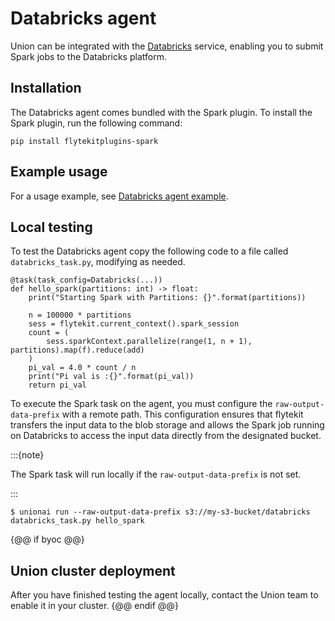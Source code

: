 # Databricks agent

Union can be integrated with the [Databricks](https://www.databricks.com/) service,
enabling you to submit Spark jobs to the Databricks platform.

## Installation

The Databricks agent comes bundled with the Spark plugin. To install the Spark plugin, run the following command:

```
pip install flytekitplugins-spark
```

## Example usage

For a usage example, see [Databricks agent example](./databricks-agent-example).

## Local testing

To test the Databricks agent copy the following code to a file called `databricks_task.py`, modifying as needed.

```{code-block} python
@task(task_config=Databricks(...))
def hello_spark(partitions: int) -> float:
    print("Starting Spark with Partitions: {}".format(partitions))

    n = 100000 * partitions
    sess = flytekit.current_context().spark_session
    count = (
        sess.sparkContext.parallelize(range(1, n + 1), partitions).map(f).reduce(add)
    )
    pi_val = 4.0 * count / n
    print("Pi val is :{}".format(pi_val))
    return pi_val
```

To execute the Spark task on the agent, you must configure the `raw-output-data-prefix` with a remote path.
This configuration ensures that flytekit transfers the input data to the blob storage and allows the Spark job running on Databricks to access the input data directly from the designated bucket.

:::{note}

The Spark task will run locally if the `raw-output-data-prefix` is not set.

:::
```{code-block} shell
$ unionai run --raw-output-data-prefix s3://my-s3-bucket/databricks databricks_task.py hello_spark
```

{@@ if byoc @@}
## Union cluster deployment

After you have finished testing the agent locally, contact the Union team to enable it in your cluster.
{@@ endif @@}